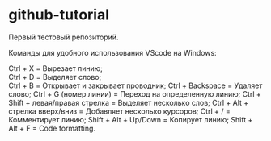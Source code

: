 # github-tutorial
Первый тестовый репозиторий.

Команды для удобного использования VScode на Windows:

Ctrl + X = Вырезает линию; <br>
Ctrl + D = Выделяет слово; <br>
Ctrl + B = Открывает и закрывает проводник;
Ctrl + Backspace = Удаляет слово;
Ctrl + G (номер линии) = Переход на определенную линию;
Ctrl + Shift + левая/правая стрелка = Выделяет несколько слов;
Ctrl + Alt + стрелка вверх/вниз = Добавляет несколько курсоров;
Ctrl + / = Комментирует линию;
Shift + Alt + Up/Down = Копирует линию;
Shift + Alt + F = Code formatting.
